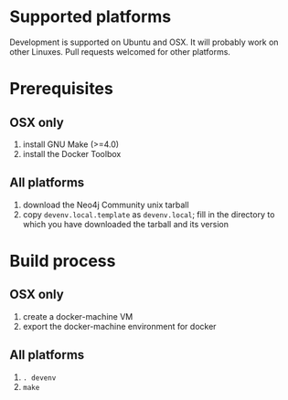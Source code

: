 # Supported platforms

Development is supported on Ubuntu and OSX. It will probably work on
other Linuxes. Pull requests welcomed for other platforms.

# Prerequisites

## OSX only

1. install GNU Make (>=4.0)
1. install the Docker Toolbox

## All platforms

1. download the Neo4j Community unix tarball
1. copy `devenv.local.template` as `devenv.local`; fill in the
   directory to which you have downloaded the tarball and its version

# Build process

## OSX only

1. create a docker-machine VM
1. export the docker-machine environment for docker

## All platforms

1. `. devenv`
1. `make`
